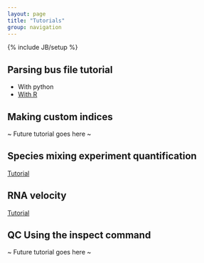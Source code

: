 ```yaml
---
layout: page
title: "Tutorials"
group: navigation
---
```


{% include JB/setup %}

## Parsing bus file tutorial
- With python
- [With R](https://github.com/BUStools/BUSpaRse)

## Making custom indices
~ Future tutorial goes here ~

## Species mixing experiment quantification
[Tutorial](species_mixing.md)



## RNA velocity
[Tutorial](velocity_tutorial.md)


## QC Using the inspect command
~ Future tutorial goes here ~
